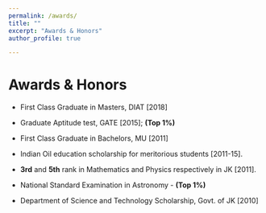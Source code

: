 ```yaml
---
permalink: /awards/
title: ""
excerpt: "Awards & Honors"
author_profile: true

---
```

# <i class="fa fa-fw fa-trophy"></i> Awards & Honors

* First Class Graduate in Masters, DIAT [2018]
  
*  Graduate Aptitude test, GATE [2015]; **(Top 1%)**

* First Class Graduate in Bachelors, MU  [2011]

* Indian Oil education scholarship for meritorious students [2011-15].

* **3rd** and **5th** rank in Mathematics and Physics respectively in JK [2011].

* National Standard Examination in Astronomy - **(Top 1%)**

* Department of Science and Technology Scholarship, Govt. of JK [2010]
